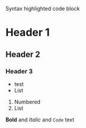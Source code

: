 Syntax highlighted code block

# Header 1
## Header 2
### Header 3

- test
- List

1. Numbered
2. List

**Bold** and _Italic_ and `Code` text
